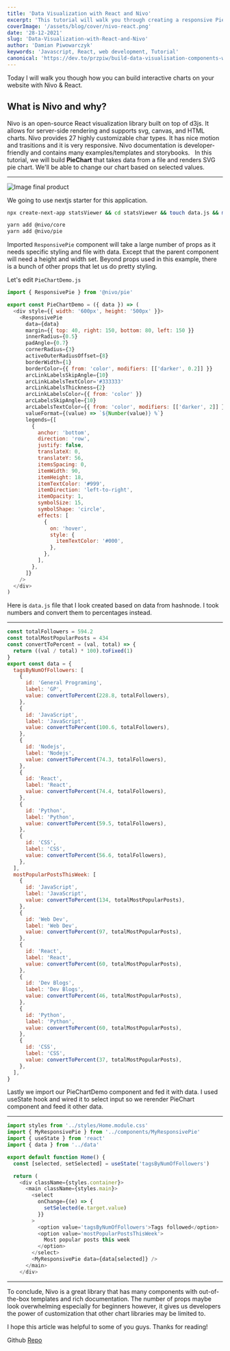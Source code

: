 ```yaml
---
title: 'Data Visualization with React and Nivo'
excerpt: 'This tutorial will walk you through creating a responsive PieChart which is rendered as SVG and dynamically changes based on input from select element. Example uses static data sets to visualize data on the chart'
coverImage: '/assets/blog/cover/nivo-react.png'
date: '28-12-2021'
slug: 'Data-Visualization-with-React-and-Nivo'
author: 'Damian Piwowarczyk'
keywords: 'Javascript, React, web development, Tutorial'
canonical: 'https://dev.to/przpiw/build-data-visualisation-components-with-react-and-nivo-1d7e'
---
```


Today I will walk you though how you can build interactive charts on your website with Nivo & React.

## What is Nivo and why?

Nivo is an open-source React visualization library built on top of d3js. It allows for server-side rendering and supports svg, canvas, and HTML charts. Nivo provides 27 highly customizable char types. It has nice motion and trasitions and it is very responsive. Nivo documentation is developer-friendly and contains many examples/templates and storybooks.
&nbsp;
In this tutorial, we will build **PieChart** that takes data from a file and renders SVG pie chart. We'll be able to change our chart based on selected values.

---

![Image final product](https://dev-to-uploads.s3.amazonaws.com/uploads/articles/d900ic4gi5jldy1kitgu.gif)

We going to use nextjs starter for this application.

```bash
npx create-next-app statsViewer && cd statsViewer && touch data.js && mkdir components && touch PieCharDemo.jsA
```

```bash
yarn add @nivo/core
yarn add @nivo/pie
```

Imported `ResponsivePie` component will take a large number of props as it needs specific styling and file with data. Except that the parent component will need a height and width set.
Beyond props used in this example, there is a bunch of other props that let us do pretty styling.

Let's edit `PieChartDemo.js`

```javascript
import { ResponsivePie } from '@nivo/pie'

export const PieChartDemo = ({ data }) => (
  <div style={{ width: '600px', height: '500px' }}>
    <ResponsivePie
      data={data}
      margin={{ top: 40, right: 150, bottom: 80, left: 150 }}
      innerRadius={0.5}
      padAngle={0.7}
      cornerRadius={3}
      activeOuterRadiusOffset={8}
      borderWidth={1}
      borderColor={{ from: 'color', modifiers: [['darker', 0.2]] }}
      arcLinkLabelsSkipAngle={10}
      arcLinkLabelsTextColor='#333333'
      arcLinkLabelsThickness={2}
      arcLinkLabelsColor={{ from: 'color' }}
      arcLabelsSkipAngle={10}
      arcLabelsTextColor={{ from: 'color', modifiers: [['darker', 2]] }}
      valueFormat={(value) => `${Number(value)} %`}
      legends={[
        {
          anchor: 'bottom',
          direction: 'row',
          justify: false,
          translateX: 0,
          translateY: 56,
          itemsSpacing: 0,
          itemWidth: 90,
          itemHeight: 18,
          itemTextColor: '#999',
          itemDirection: 'left-to-right',
          itemOpacity: 1,
          symbolSize: 15,
          symbolShape: 'circle',
          effects: [
            {
              on: 'hover',
              style: {
                itemTextColor: '#000',
              },
            },
          ],
        },
      ]}
    />
  </div>
)
```

Here is `data.js` file that I look created based on data from hashnode. I took numbers and convert them to percentages instead.

---

```javascript
const totalFollowers = 594.2
const totalMostPopularPosts = 434
const convertToPercent = (val, total) => {
  return ((val / total) * 100).toFixed(1)
}
export const data = {
  tagsByNumOfFollowers: [
    {
      id: 'General Programing',
      label: 'GP',
      value: convertToPercent(228.8, totalFollowers),
    },
    {
      id: 'JavaScript',
      label: 'JavaScript',
      value: convertToPercent(100.6, totalFollowers),
    },
    {
      id: 'Nodejs',
      label: 'Nodejs',
      value: convertToPercent(74.3, totalFollowers),
    },
    {
      id: 'React',
      label: 'React',
      value: convertToPercent(74.4, totalFollowers),
    },
    {
      id: 'Python',
      label: 'Python',
      value: convertToPercent(59.5, totalFollowers),
    },
    {
      id: 'CSS',
      label: 'CSS',
      value: convertToPercent(56.6, totalFollowers),
    },
  ],
  mostPopularPostsThisWeek: [
    {
      id: 'JavaScript',
      label: 'JavaScript',
      value: convertToPercent(134, totalMostPopularPosts),
    },
    {
      id: 'Web Dev',
      label: 'Web Dev',
      value: convertToPercent(97, totalMostPopularPosts),
    },
    {
      id: 'React',
      label: 'React',
      value: convertToPercent(60, totalMostPopularPosts),
    },
    {
      id: 'Dev Blogs',
      label: 'Dev Blogs',
      value: convertToPercent(46, totalMostPopularPosts),
    },
    {
      id: 'Python',
      label: 'Python',
      value: convertToPercent(60, totalMostPopularPosts),
    },
    {
      id: 'CSS',
      label: 'CSS',
      value: convertToPercent(37, totalMostPopularPosts),
    },
  ],
}
```

Lastly we import our PieChartDemo component and fed it with data. I used useState hook and wired it to select input so we rerender PieChart component and feed it other data.

---

```javascript
import styles from '../styles/Home.module.css'
import { MyResponsivePie } from '../components/MyResponsivePie'
import { useState } from 'react'
import { data } from '../data'

export default function Home() {
  const [selected, setSelected] = useState('tagsByNumOfFollowers')

  return (
    <div className={styles.container}>
      <main className={styles.main}>
        <select
          onChange={(e) => {
            setSelected(e.target.value)
          }}
        >
          <option value='tagsByNumOfFollowers'>Tags followed</option>
          <option value='mostPopularPostsThisWeek'>
            Most popular posts this week
          </option>
        </select>
        <MyResponsivePie data={data[selected]} />
      </main>
    </div>
```

---

To conclude, Nivo is a great library that has many components with out-of-the-box templates and rich documentation. The number of props maybe look overwhelming especially for beginners however, it gives us developers the power of customization that other chart libraries may be limited to.

I hope this article was helpful to some of you guys. Thanks for reading!

Github [Repo](https://github.com/przpiw/Nivo-PieChart-Demo)
